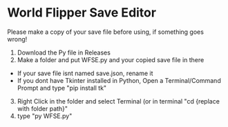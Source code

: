 # World Flipper Save Editor

Please make a copy of your save file before using, if something goes wrong!

1) Download the Py file in Releases
2) Make a folder and put WFSE.py and your copied save file in there
- If your save file isnt named save.json, rename it
- If you dont have Tkinter installed in Python, Open a Terminal/Command Prompt and type "pip install tk"
3) Right Click in the folder and select Terminal (or in terminal "cd {replace with folder path}"
4) type "py WFSE.py"

